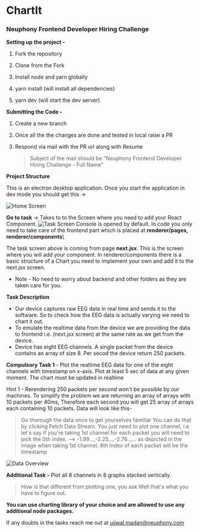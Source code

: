 # ChartIt

### Neuphony Frontend Developer Hiring Challenge

  

**Setting up the project -**
1. Fork the repository

2. Clone from the Fork

3. Install node and yarn globally

4. yarn install (will install all dependencies)

5. yarn dev (will start the dev server)

**Submitting the Code -**

1. Create a new branch

2. Once all the the changes are done and tested in local raise a PR

3. Respond via mail with the PR url along with Resume
   >Subject of the mail should be  "Neuphony Frontend Developer Hiring Challenge - Full Name"

**Project Structure**

This is an electron desktop application. Once you start the application in dev mode you should get this ->

![Home Screen](https://i.postimg.cc/bJrTfFTZ/Screenshot-2022-07-15-at-11-42-55-AM.png)

**Go to task** -> Takes to to the Screen where you need to add your React Component. 
![Task Screen](https://i.postimg.cc/zG0NdVPq/Screenshot-2022-07-15-at-11-55-42-AM.png)
Console is opened by default.
In code you only need to take care of the frontend part which is placed at **renderer/pages, renderer/components**\

The task screen above is coming from page **next.jsx**. This is the screen where you will add your component.
In renderer/components there is a basic structure of a Chart you need to implement your own and add it to the next.jsx screen.
- Note - No need to worry about backend and other folders as they are taken care for you.

**Task Description**
* Our device captures raw EEG data in real time and sends it to the software. So to check how the EEG data is actually varying we need to chart it out.
* To emulate the realtime data from the device we are providing the data to frontend i.e. (next.jsx screen) at the same rate as we get from the device.
* Device has eight EEG channels. A single packet from the device contains an array of size 8. Per secod the device return 250 packets. 

**Compulsory Task 1** - Plot the realtime EEG data for one of the eight channels with timestamp on x-axis. Plot at least 5 sec of data at any given moment.
The chart must be updated in realtime

Hint 1 - Rerendering 250 packets per second won't be possible by our machines. To simplify the problem we are returning an array of arrays with 10 packets per 40ms, Therefore each second you will get 25 array of arrays each containing 10 packets. 
Data will look like this- 
>Go thorough the data once to get yourselves familiar 
>You can do that by clicking Fetch Data Stream. 
>You just need to plot one channel, i.e let's say if you're taking 1st channel for each packet you will need to pick the 0th index. --> -1.99...,-2.25...,-2.76..,... as depicted in the image when taking 1st channel.
> 8th index of each packet will be the timestamp

![Data Overview](https://i.postimg.cc/HLwcd3y4/Screenshot-2022-07-15-at-12-50-49-PM.png)

**Additional Task -** 
Plot all 8 channels in 8 graphs stacked vertically.
 > How is that different from plotting one, you ask
 > Well that's what you have to figure out.

**You can use charting library of your choice and are allowed to use any additional node packages.**

If any doubts in the tasks reach me out at ujjwal.madan@neuphony.com
